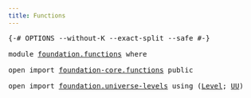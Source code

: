 ```yaml
---
title: Functions
---
```


<pre class="Agda"><a id="35" class="Symbol">{-#</a> <a id="39" class="Keyword">OPTIONS</a> <a id="47" class="Pragma">--without-K</a> <a id="59" class="Pragma">--exact-split</a> <a id="73" class="Pragma">--safe</a> <a id="80" class="Symbol">#-}</a>

<a id="85" class="Keyword">module</a> <a id="92" href="foundation.functions.html" class="Module">foundation.functions</a> <a id="113" class="Keyword">where</a>

<a id="120" class="Keyword">open</a> <a id="125" class="Keyword">import</a> <a id="132" href="foundation-core.functions.html" class="Module">foundation-core.functions</a> <a id="158" class="Keyword">public</a>

<a id="166" class="Keyword">open</a> <a id="171" class="Keyword">import</a> <a id="178" href="foundation.universe-levels.html" class="Module">foundation.universe-levels</a> <a id="205" class="Keyword">using</a> <a id="211" class="Symbol">(</a><a id="212" href="Agda.Primitive.html#597" class="Postulate">Level</a><a id="217" class="Symbol">;</a> <a id="219" href="foundation-core.universe-levels.html#235" class="Primitive">UU</a><a id="221" class="Symbol">)</a>
</pre>